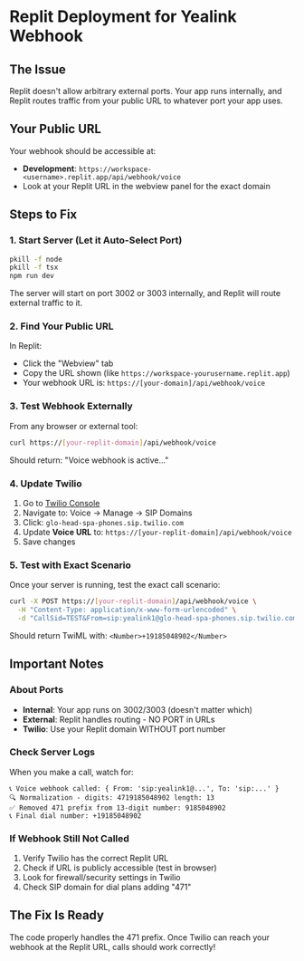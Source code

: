 # Replit Deployment for Yealink Webhook

## The Issue
Replit doesn't allow arbitrary external ports. Your app runs internally, and Replit routes traffic from your public URL to whatever port your app uses.

## Your Public URL
Your webhook should be accessible at:
- **Development**: `https://workspace-<username>.replit.app/api/webhook/voice`
- Look at your Replit URL in the webview panel for the exact domain

## Steps to Fix

### 1. Start Server (Let it Auto-Select Port)
```bash
pkill -f node
pkill -f tsx
npm run dev
```

The server will start on port 3002 or 3003 internally, and Replit will route external traffic to it.

### 2. Find Your Public URL
In Replit:
- Click the "Webview" tab
- Copy the URL shown (like `https://workspace-yourusername.replit.app`)
- Your webhook URL is: `https://[your-domain]/api/webhook/voice`

### 3. Test Webhook Externally
From any browser or external tool:
```bash
curl https://[your-replit-domain]/api/webhook/voice
```

Should return: "Voice webhook is active..."

### 4. Update Twilio
1. Go to [Twilio Console](https://console.twilio.com)
2. Navigate to: Voice → Manage → SIP Domains
3. Click: `glo-head-spa-phones.sip.twilio.com`
4. Update **Voice URL** to: `https://[your-replit-domain]/api/webhook/voice`
5. Save changes

### 5. Test with Exact Scenario
Once your server is running, test the exact call scenario:
```bash
curl -X POST https://[your-replit-domain]/api/webhook/voice \
  -H "Content-Type: application/x-www-form-urlencoded" \
  -d "CallSid=TEST&From=sip:yealink1@glo-head-spa-phones.sip.twilio.com:5060&To=sip:4719185048902@glo-head-spa-phones.sip.twilio.com:5060"
```

Should return TwiML with: `<Number>+19185048902</Number>`

## Important Notes

### About Ports
- **Internal**: Your app runs on 3002/3003 (doesn't matter which)
- **External**: Replit handles routing - NO PORT in URLs
- **Twilio**: Use your Replit domain WITHOUT port number

### Check Server Logs
When you make a call, watch for:
```
📞 Voice webhook called: { From: 'sip:yealink1@...', To: 'sip:...' }
🔍 Normalization - digits: 4719185048902 length: 13
✅ Removed 471 prefix from 13-digit number: 9185048902
📞 Final dial number: +19185048902
```

### If Webhook Still Not Called
1. Verify Twilio has the correct Replit URL
2. Check if URL is publicly accessible (test in browser)
3. Look for firewall/security settings in Twilio
4. Check SIP domain for dial plans adding "471"

## The Fix Is Ready
The code properly handles the 471 prefix. Once Twilio can reach your webhook at the Replit URL, calls should work correctly!













